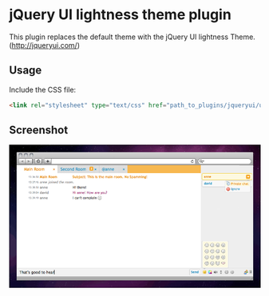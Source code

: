 # jQuery UI lightness theme plugin

This plugin replaces the default theme with the jQuery UI lightness Theme. (http://jqueryui.com/)

## Usage
Include the CSS file:

```HTML
<link rel="stylesheet" type="text/css" href="path_to_plugins/jqueryui/ui-lightness/css/ui-lightness.css" />
```

## Screenshot
![Screenshot](https://github.com/amiadogroup/candy-plugins/raw/dev/jqueryui/screenshot.png)

